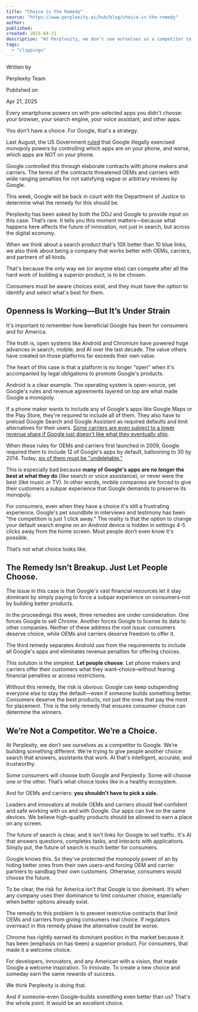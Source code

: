 ```yaml
---
title: "Choice is the Remedy"
source: "https://www.perplexity.ai/hub/blog/choice-is-the-remedy"
author:
published:
created: 2025-04-21
description: "At Perplexity, we don’t see ourselves as a competitor to Google. We’re building something different. We're giving people a choice: search that answers, assistants that work. AI that's intelligent, accurate, and trustworthy."
tags:
  - "clippings"
---
```

Written by

Perplexity Team

Published on

Apr 21, 2025

Every smartphone powers on with pre-selected apps you didn't choose: your browser, your search engine, your voice assistant, and other apps.

You don't have a choice. For Google, that's a strategy.

Last August, the US Government [ruled](https://caselaw.findlaw.com/court/us-dis-crt-dis-col/116454429.html) that Google illegally exercised monopoly powers by controlling which apps are on your phone, and worse, which apps are NOT on your phone.

Google controlled this through elaborate contracts with phone makers and carriers. The terms of the contracts threatened OEMs and carriers with wide ranging penalties for not satisfying vague or arbitrary reviews by Google.

This week, Google will be back in court with the Department of Justice to determine what the remedy for this should be.

Perplexity has been asked by both the DOJ and Google to provide input on this case. That’s rare. It tells you this moment matters—because what happens here affects the future of innovation, not just in search, but across the digital economy.

When we think about a search product that's 10X better than 10 blue links, we also think about being a company that works better with OEMs, carriers, and partners of all kinds.

That's because the only way we (or anyone else) can compete after all the hard work of building a superior product, is to be chosen.

Consumers must be aware choices exist, and they must have the option to identify and select what's best for them.

## Openness Is Working—But It’s Under Strain

It's important to remember how beneficial Google has been for consumers and for America.

The truth is, open systems like Android and Chromium have powered huge advances in search, mobile, and AI over the last decade. The value others have created on those platforms far exceeds their own value.

The heart of this case is that a platform is no longer "open" when it's accompanied by legal obligations to promote Google's products.

Android is a clear example. The operating system is open-source, yet Google's rules and revenue agreements layered on top are what made Google a monopoly.

If a phone maker wants to include any of Google's apps like Google Maps or the Play Store, they're required to include all of them. They also have to preload Google Search and Google Assistant as required defaults and limit alternatives for their users. [Some carriers are even subject to a lower revenue share if Google just doesn't like what they eventually ship](https://assets.publishing.service.gov.uk/media/62a0d5cbe90e07039ba54eee/Appendix_E_-_Google_agreements_with_device_manufacturers_and_app_developers.pdf).

When these rules for OEMs and carriers first launched in 2009, Google required them to include 12 of Google's apps by default, ballooning to 30 by 2014. Today, [six of them must be "undeletable."](https://www.justice.gov/d9/2024-02/420252.pdf)

This is especially bad because **many of Google's apps are no longer the best at what they do** (like search or voice assistance), or never were the best (like music or TV). In other words, mobile companies are forced to give their customers a subpar experience that Google demands to preserve its monopoly.

For consumers, even when they have a choice it's still a frustrating experience. Google's pet soundbite in interviews and testimony has been "the competition is just 1 click away." The reality is that the option to change your default search engine on an Android device is hidden in settings 4-5 clicks away from the home screen. Most people don’t even know it's possible.

That’s not what choice looks like.

## The Remedy Isn’t Breakup. Just Let People Choose.

The issue in this case is that Google's vast financial resources let it stay dominant by simply paying to force a subpar experience on consumers–not by building better products.

In the proceedings this week, three remedies are under consideration. One forces Google to sell Chrome. Another forces Google to license its data to other companies. Neither of these address the root issue: consumers deserve choice, while OEMs and carriers deserve freedom to offer it.

The third remedy separates Android use from the requirements to include all Google's apps and eliminates revenue penalties for offering choices.

This solution is the simplest. **Let people choose**. Let phone makers and carriers offer their customers what they want–choice–without fearing financial penalties or access restrictions.

Without this remedy, the risk is obvious: Google can keep outspending everyone else to stay the default—even if someone builds something better. Consumers deserve the best products, not just the ones that pay the most for placement. This is the only remedy that ensures consumer choice can determine the winners.

## We’re Not a Competitor. We’re a Choice.

At Perplexity, we don’t see ourselves as a competitor to Google. We’re building something different. We're trying to give people another choice: search that answers, assistants that work. AI that's intelligent, accurate, and trustworthy.

Some consumers will choose both Google and Perplexity. Some will choose one or the other. That’s what choice looks like in a healthy ecosystem.

And for OEMs and carriers: **you shouldn’t have to pick a side.**

Leaders and innovators at mobile OEMs and carriers should feel confident and safe working with us and with Google. Our apps can live on the same devices. We believe high-quality products should be allowed to earn a place on any screen.

The future of search is clear, and it isn't links for Google to sell traffic. It's AI that answers questions, completes tasks, and interacts with applications. Simply put, the future of search is much better for consumers.

Google knows this. So they've protected the monopoly power of an by hiding better ones from their own users–and forcing OEM and carrier partners to sandbag their own customers. Otherwise, consumers would choose the future.

To be clear, the risk for America isn’t that Google is too dominant. It’s when any company uses their dominance to limit consumer choice, especially when better options already exist.

The remedy to this problem is to prevent restrictive contracts that limit OEMs and carriers from giving consumers real choice. If regulators overreact in this remedy phase the alternative could be worse.

Chrome has rightly earned its dominant position in the market because it has been (emphasis on has-been) a superior product. For consumers, that made it a welcome choice.

For developers, innovators, and any American with a vision, that made Google a welcome inspiration. To innovate. To create a new choice and someday earn the same rewards of success.

We think Perplexity is doing that.

And if someone–even Google–builds something even better than us? That's the whole point. It would be an excellent choice.